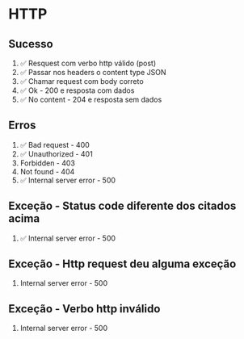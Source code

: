 # HTTP

## Sucesso

1. ✅ Resquest com verbo http válido (post)
2. ✅ Passar nos headers o content type JSON
3. ✅ Chamar request com body correto
4. ✅ Ok - 200 e resposta com dados
5. ✅ No content - 204 e resposta sem dados

## Erros

1. ✅ Bad request - 400
2. ✅ Unauthorized - 401
3. Forbidden - 403
4. Not found - 404
5. ✅ Internal server error - 500

## Exceção - Status code diferente dos citados acima

1. ✅ Internal server error - 500

## Exceção - Http request deu alguma exceção

1. Internal server error - 500

## Exceção - Verbo http inválido

1. Internal server error - 500
